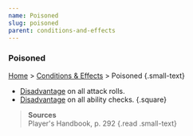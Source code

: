 ```yaml
---
name: Poisoned
slug: poisoned
parent: conditions-and-effects
---
```

### Poisoned
 [Home](dm-operations-center) > [Conditions & Effects](conditions-and-effects) > Poisoned {.small-text}

- [Disadvantage](advantage-disadvantage) on all attack rolls.
- [Disadvantage](advantage-disadvantage) on all ability checks.
{.square}

> **Sources** <br/>
> Player's Handbook, p. 292
{.read .small-text}
